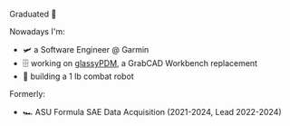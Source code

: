 Graduated 🎉

Nowadays I'm:
- :small_airplane: a Software Engineer @ Garmin
- 🗄️ working on [glassyPDM](https://github.com/joshtenorio/glassypdm-client), a GrabCAD Workbench replacement
- :robot: building a 1 lb combat robot

Formerly:
- 🏎️ ASU Formula SAE Data Acquisition (2021-2024, Lead 2022-2024)
<!--
**joshtenorio/joshtenorio** is a ✨ _special_ ✨ repository because its `README.md` (this file) appears on your GitHub profile.

Here are some ideas to get you started:

- 🔭 I’m currently working on ...
- 🌱 I’m currently learning ...
- 👯 I’m looking to collaborate on ...
- 🤔 I’m looking for help with ...
- 💬 Ask me about ...
- 📫 How to reach me: ...
- 😄 Pronouns: ...
- ⚡ Fun fact: ...
-->
